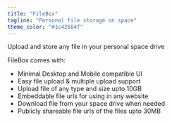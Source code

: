 ```yaml
---
title: "FileBox"
tagline: "Personal file storage on space"
theme_color: "#1c42684f"
---
```


Upload and store any file in your personal space drive

FileBox comes with:

- Minimal Desktop and Mobile compatible UI
- Easy file upload & multiple upload support
- Upload file of any type and size upto 10GB
- Embeddable file urls for using in any website
- Download file from your space drive when needed
- Publicly shareable file urls of the files upto 30MB 
